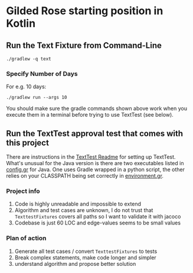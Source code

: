 # Gilded Rose starting position in Kotlin

## Run the Text Fixture from Command-Line

```
./gradlew -q text
```

### Specify Number of Days

For e.g. 10 days:

```
./gradlew run --args 10
```

You should make sure the gradle commands shown above work when you execute them in a terminal before trying to use TextTest (see below).


## Run the TextTest approval test that comes with this project

There are instructions in the [TextTest Readme](../texttests/README.md) for setting up TextTest. What's unusual for the Java version is there are two executables listed in [config.gr](../texttests/config.gr) for Java. One uses Gradle wrapped in a python script, the other relies on your CLASSPATH being set correctly in [environment.gr](../texttests/environment.gr).


### Project info
1. Code is highly unreadable and impossible to extend
2. Algorithm and test cases are unknown, I do not trust that `TexttestFixtures` covers all paths so I want to validate it with jacoco
3. Codebase is just 60 LOC and edge-values seems to be small values 

### Plan of action
1. Generate all test cases / convert `TexttestFixtures` to tests
2. Break complex statements, make code longer and simpler
3. understand algorithm and propose better solution


